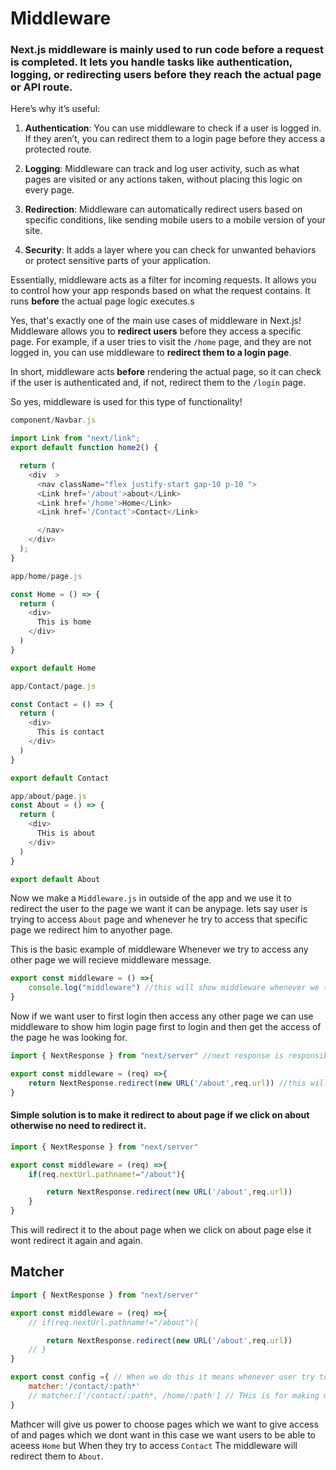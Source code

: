 # **Middleware**

### Next.js middleware is mainly used to run code before a request is completed. It lets you handle tasks like authentication, logging, or redirecting users **before** they reach the actual page or API route.

Here’s why it’s useful:

1. **Authentication**: You can use middleware to check if a user is logged in. If they aren’t, you can redirect them to a login page before they access a protected route.
   
2. **Logging**: Middleware can track and log user activity, such as what pages are visited or any actions taken, without placing this logic on every page.

3. **Redirection**: Middleware can automatically redirect users based on specific conditions, like sending mobile users to a mobile version of your site.

4. **Security**: It adds a layer where you can check for unwanted behaviors or protect sensitive parts of your application.

Essentially, middleware acts as a filter for incoming requests. It allows you to control how your app responds based on what the request contains. It runs **before** the actual page logic executes.s

Yes, that's exactly one of the main use cases of middleware in Next.js! Middleware allows you to **redirect users** before they access a specific page. For example, if a user tries to visit the `/home` page, and they are not logged in, you can use middleware to **redirect them to a login page**.

In short, middleware acts **before** rendering the actual page, so it can check if the user is authenticated and, if not, redirect them to the `/login` page.

So yes, middleware is used for this type of functionality!

```js
component/Navbar.js

import Link from "next/link";
export default function home2() {

  return (
    <div  >
      <nav className="flex justify-start gap-10 p-10 ">
      <Link href='/about'>about</Link>
      <Link href='/home'>Home</Link>
      <Link href='/Contact'>Contact</Link>

      </nav>
    </div>
  );
}

```

```js
app/home/page.js

const Home = () => {
  return (
    <div>
      This is home
    </div>
  )
}

export default Home

```

```js
app/Contact/page.js

const Contact = () => {
  return (
    <div>
      This is contact
    </div>
  )
}

export default Contact
```

```js
app/about/page.js
const About = () => {
  return (
    <div>
      THis is about
    </div>
  )
}

export default About
```

Now we make a `Middleware.js` in outside of the app and we use it to redirect the user to the page we want it can be anypage. lets say user is trying to access `About` page and whenever he try to access that specific page we redirect him to anyother page.

This is the basic example of middleware Whenever we try to access any other page we will recieve middleware message.
```js
export const middleware = () =>{
    console.log("middleware") //this will show middleware whenever we try to load any of the page this will be the middle content that will show before going on to the actual page.
}
```
Now if we want user to first login then access any other page we can use middleware to show him login page first to login and then get the access of the page he was looking for.



```js
import { NextResponse } from "next/server" //next response is responsible for redirecting to the page we desire

export const middleware = (req) =>{
    return NextResponse.redirect(new URL('/about',req.url)) //this will put an error to the website by redirecting to about multiple time
}

```
#### Simple solution is to make it redirect to about page if we click on about otherwise no need to redirect it.

```js
import { NextResponse } from "next/server" 

export const middleware = (req) =>{
    if(req.nextUrl.pathname!="/about"){

        return NextResponse.redirect(new URL('/about',req.url)) 
    }
}

```
This will redirect it to the about page when we click on about page else it wont redirect it again and again.

## Matcher

```js
import { NextResponse } from "next/server" 

export const middleware = (req) =>{
    // if(req.nextUrl.pathname!="/about"){

        return NextResponse.redirect(new URL('/about',req.url)) 
    // }
}

export const config ={ // When we do this it means whenever user try to access contact he will be redirected to the about page other the contact he will be able to aceess everyother page
    matcher:'/contact/:path*'
    // matcher:['/contact/:path*, /home/:path'] // THis is for making multiple matcher
}
```

Mathcer will give us power to choose pages which we want to give access of and pages which we dont want in this case we want users to be able to aceess `Home` but When they try to access `Contact` The middleware will redirect them to `About`. 
